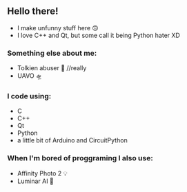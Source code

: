 ## Hello there!

- I make unfunny stuff here 🙃
- I love C++ and Qt, but some call it being Python hater XD

### Something else about me:

- Tolkien abuser 💍 //really 
- UAVO 🛸

### I code using:

- C 
- C++
- Qt
- Python
- a little bit of Arduino and CircuitPython

### When I'm bored of proggraming I also use:

- Affinity Photo 2 💡
- Luminar AI 📸